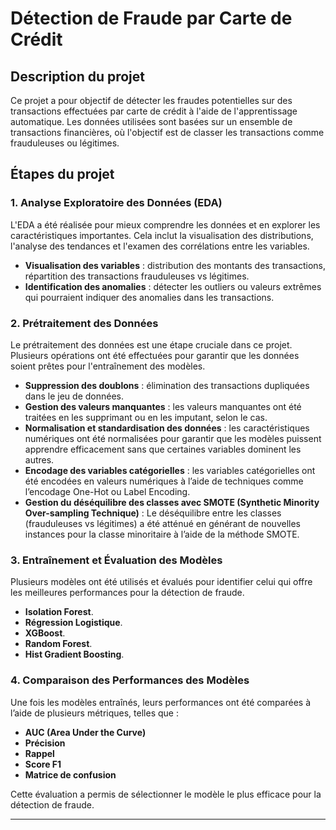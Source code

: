 # Détection de Fraude par Carte de Crédit

## Description du projet

Ce projet a pour objectif de détecter les fraudes potentielles sur des transactions effectuées par carte de crédit à l'aide de l'apprentissage automatique. Les données utilisées sont basées sur un ensemble de transactions financières, où l'objectif est de classer les transactions comme frauduleuses ou légitimes.

## Étapes du projet

### 1. **Analyse Exploratoire des Données (EDA)**

L'EDA a été réalisée pour mieux comprendre les données et en explorer les caractéristiques importantes. Cela inclut la visualisation des distributions, l'analyse des tendances et l'examen des corrélations entre les variables.

- **Visualisation des variables** : distribution des montants des transactions, répartition des transactions frauduleuses vs légitimes.
- **Identification des anomalies** : détecter les outliers ou valeurs extrêmes qui pourraient indiquer des anomalies dans les transactions.

### 2. **Prétraitement des Données**

Le prétraitement des données est une étape cruciale dans ce projet. Plusieurs opérations ont été effectuées pour garantir que les données soient prêtes pour l'entraînement des modèles.

- **Suppression des doublons** : élimination des transactions dupliquées dans le jeu de données.
- **Gestion des valeurs manquantes** : les valeurs manquantes ont été traitées en les supprimant ou en les imputant, selon le cas.
- **Normalisation et standardisation des données** : les caractéristiques numériques ont été normalisées pour garantir que les modèles puissent apprendre efficacement sans que certaines variables dominent les autres.
- **Encodage des variables catégorielles** : les variables catégorielles ont été encodées en valeurs numériques à l’aide de techniques comme l’encodage One-Hot ou Label Encoding.
- **Gestion du déséquilibre des classes avec SMOTE (Synthetic Minority Over-sampling Technique)** : Le déséquilibre entre les classes (frauduleuses vs légitimes) a été atténué en générant de nouvelles instances pour la classe minoritaire à l’aide de la méthode SMOTE.

### 3. **Entraînement et Évaluation des Modèles**

Plusieurs modèles ont été utilisés et évalués pour identifier celui qui offre les meilleures performances pour la détection de fraude.

- **Isolation Forest**.
- **Régression Logistique**.
- **XGBoost**.
- **Random Forest**.
- **Hist Gradient Boosting**.

### 4. **Comparaison des Performances des Modèles**

Une fois les modèles entraînés, leurs performances ont été comparées à l’aide de plusieurs métriques, telles que :

- **AUC (Area Under the Curve)**
- **Précision**
- **Rappel**
- **Score F1**
- **Matrice de confusion**

Cette évaluation a permis de sélectionner le modèle le plus efficace pour la détection de fraude.

---



